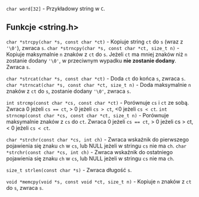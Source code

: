 `char word[32]` - Przykładowy string w `C`.

## Funkcje <string.h>

`char *strcpy(char *s, const char *ct)` - Kopiuje string `ct` do `s` (wraz z `'\0'`), zwraca `s`.
`char *strncpy(char *s, const char *ct, size_t n)` - Kopiuje maksymalnie `n` znaków z `ct` do `s`. Jeżeli `ct` ma mniej znaków niż `n` zostanie dodany `'\0'`, w przeciwnym wypadku **nie zostanie dodany**. Zwraca `s`.

`char *strcat(char *s, const char *ct)` - Doda `ct` do końca `s`, zwraca `s`.
`char *strncat(char *s, const char *ct, size_t n)` - Doda maksymalnie `n` znaków z `ct` do `s`, zostanie dodany `'\0'`, zwraca `s`.

`int strcmp(const char *cs, const char *ct)` - Porównuje `cs` i `ct` ze sobą. Zwraca 0 jeżeli `cs == ct`, > 0 jeżeli `cs > ct`, <0 jeżeli `cs < ct`.
`int strncmp(const char *cs, const char *ct, size_t n)` - Porównuje maksymalnie znaków z `cs` do `ct`. Zwraca 0 jeżeli `cs == ct`, > 0 jeżeli cs > ct, < 0 jeżeli `cs < ct`.

`char *strchr(const char *cs, int ch)` - Zwraca wskaźnik do pierwszego pojawienia się znaku `ch` w `cs`, lub NULL jeżeli w stringu `cs` nie ma `ch`.
`char *strchr(const char *cs, int ch)` - Zwraca wskaźnik do ostatniego pojawienia się znaku `ch` w `cs`, lub NULL jeżeli w stringu `cs` nie ma `ch`.

`size_t strlen(const char *s)` - Zwraca długość `s`.


`void *memcpy(void *s, const void *ct, size_t n)` - Kopiuje `n` znaków z `ct` do `s`, zwraca `s`.